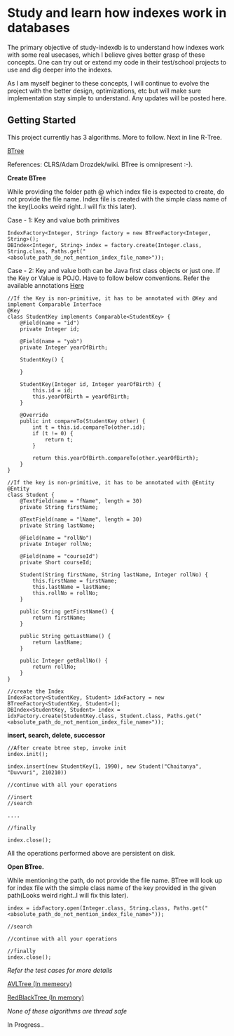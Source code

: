 Study and learn how indexes work in databases
=============================================

The primary objective of study-indexdb is to understand how indexes work with some real usecases, which I believe gives better grasp of these concepts. One can try out or extend my code in their test/school projects to use and dig deeper into the indexes.

As I am myself beginer to these concepts, I will continue to evolve the project with the better design, optimizations, etc but will make sure implementation stay simple to understand. Any updates will be posted here.


## Getting Started

This project currently has 3 algorithms. More to follow. Next in line R-Tree.

[BTree](https://github.com/cduvvuri18/study-indexdb/tree/master/src/main/java/com/cduvvuri/sidb/persistent/btree)

References: CLRS/Adam Drozdek/wiki. BTree is omnipresent :-).

**Create BTree**

While providing the folder path @ which index file is expected to create, do not provide the file name. Index file is created with the simple class name of the key(Looks weird right..I will fix this later).

Case - 1: Key and value both primitives
```
IndexFactory<Integer, String> factory = new BTreeFactory<Integer, String>();
DBIndex<Integer, String> index = factory.create(Integer.class, String.class, Paths.get("<absolute_path_do_not_mention_index_file_name>"));
```

Case - 2: Key and value both can be Java first class objects or just one. If the Key or Value is POJO. Have to follow below conventions. Refer the available annotations [Here](https://github.com/cduvvuri18/study-indexdb/tree/master/src/main/java/com/cduvvuri/sidb/annotations)



```
//If the Key is non-primitive, it has to be annotated with @Key and implement Comparable Interface
@Key
class StudentKey implements Comparable<StudentKey> {
	@Field(name = "id")
	private Integer id;

	@Field(name = "yob")
	private Integer yearOfBirth;

	StudentKey() {

	}

	StudentKey(Integer id, Integer yearOfBirth) {
		this.id = id;
		this.yearOfBirth = yearOfBirth;
	}

	@Override
	public int compareTo(StudentKey other) {
		int t = this.id.compareTo(other.id);
		if (t != 0) {
			return t;
		}

		return this.yearOfBirth.compareTo(other.yearOfBirth);
	}
}

//If the key is non-primitive, it has to be annotated with @Entity
@Entity
class Student {
	@TextField(name = "fName", length = 30)
	private String firstName;

	@TextField(name = "lName", length = 30)
	private String lastName;

	@Field(name = "rollNo")
	private Integer rollNo;

	@Field(name = "courseId")
	private Short courseId;
  
 	Student(String firstName, String lastName, Integer rollNo) {
		this.firstName = firstName;
		this.lastName = lastName;
		this.rollNo = rollNo;
	}

	public String getFirstName() {
		return firstName;
	}

	public String getLastName() {
		return lastName;
	}

	public Integer getRollNo() {
		return rollNo;
	}
}

//create the Index
IndexFactory<StudentKey, Student> idxFactory = new BTreeFactory<StudentKey, Student>();
DBIndex<StudentKey, Student> index = idxFactory.create(StudentKey.class, Student.class, Paths.get("<absolute_path_do_not_mention_index_file_name>"));
```

**insert, search, delete, successor**
```
//After create btree step, invoke init
index.init();

index.insert(new StudentKey(1, 1990), new Student("Chaitanya", "Duvvuri", 210210))

//continue with all your operations

//insert
//search

....

//finally

index.close();
```
All the operations performed above are persistent on disk. 

**Open BTree.**

While mentioning the path, do not provide the file name. BTree will look up for index file with the simple class name of the key provided in the given path(Looks weird right..I will fix this later).

```
index = idxFactory.open(Integer.class, String.class, Paths.get("<absolute_path_do_not_mention_index_file_name>"));

//search

//continue with all your operations

//finally
index.close();
```
*Refer the test cases for more details*

[AVLTree (In memeory)](https://github.com/cduvvuri18/study-indexdb/tree/master/src/main/java/com/cduvvuri/sidb/inmem/avltree)

[RedBlackTree (In memory)](https://github.com/cduvvuri18/study-indexdb/tree/master/src/main/java/com/cduvvuri/sidb/inmem/redblack)

*None of these algorithms are thread safe*

In Progress..


